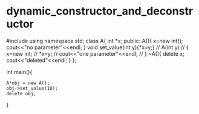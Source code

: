 # dynamic_constructor_and_deconstructor

#include<iostream>
using namespace std;
class A{
  int *x;
  public:
  A(){ 
      x=new int();
      cout<<"no parameter"<<endl;
  }
  void set_value(int y){*x=y;}
//   A(int y)
//   {    x=new int;
//       *x=y;
//       cout<<"one parameter"<<endl;
//   }
   ~A(){
      delete x;
      cout<<"deleted"<<endl;
    }
};


int main(){
   
    
    A*obj = new A();
    obj->set_value(10);
    delete obj;
    
}
